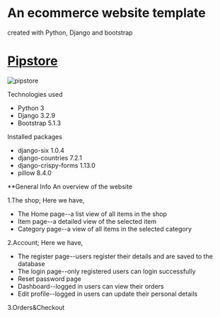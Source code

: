 # An ecommerce website template
created with Python, Django and bootstrap

# [Pipstore](pipeloluwadebayo@pythonanywhere.com)

![pipstore ](https://user-images.githubusercontent.com/81034876/174474751-6e644484-0b75-4baa-b701-ff68a9fae306.png)


Technologies used

- Python 3
- Django 3.2.9
- Bootstrap 5.1.3

Installed packages

- django-six 1.0.4
- django-countries 7.2.1
- django-crispy-forms 1.13.0
- pillow 8.4.0


**General Info
An overview of the website

1.The shop; Here we have,

- The Home page--a list view of all items in the shop
- Item page--a detailed view of the selected item
- Category page--a view of all items in the selected category


2.Account; Here we have,

- The register page--users register their details and are saved to the database
- The login page--only registered users can login successfully
- Reset password page
- Dashboard--logged in users can view their orders
- Edit profile--logged in users can update their personal details

 
3.Orders&Checkout
